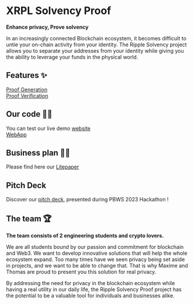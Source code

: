 # **XRPL Solvency Proof**

**Enhance privacy, Prove solvency**

In an increasingly connected Blockchain ecosystem, it becomes difficult to untie your on-chain activity from your identity. The Ripple Solvency project allows you to separate your addresses from your identity while giving you the ability to leverage your funds in the physical world.

## **Features** ✨

[Proof Generation](https://github.com/PBWS-Ripple-Solvency/generate_sig)  
[Proof Verification](https://github.com/PBWS-Ripple-Solvency/generate_sig)

## **Our code** 👨‍💻

You can test our live demo [website](https://web-app-virid-theta.vercel.app/)  
[WebApp](https://github.com/PBWS-Ripple-Solvency/WebApp)

## **Business plan** 👨‍💼

Please find here our [Litepaper](https://github.com/PBWS-Ripple-Solvency/.github/blob/main/litepaper.md)

## **Pitch Deck**

Discover our [pitch deck](https://github.com/PBWS-Ripple-Solvency/.github/blob/main/RS_pitch_deck.pdf), presented during PBWS 2023 Hackathon ! 

## **The team** 🏆

**The team consists of 2 engineering students and crypto lovers.**

We are all students bound by our passion and commitment for blockchain and Web3. We want to develop innovative solutions that will help the whole ecosystem expand. Too many times have we seen privacy being set aside in projects, and we want to be able to change that. That is why Maxime and Thomas are proud to present you this solution for real privacy.

By addressing the need for privacy in the blockchain ecosystem while having a real utility in our daily life, the Ripple Solvency Proof project has the potential to be a valuable tool for individuals and businesses alike.
